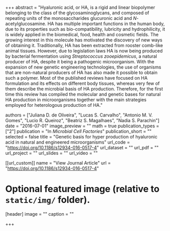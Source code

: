 +++
abstract = "Hyaluronic acid, or HA, is a rigid and linear biopolymer belonging to the class of the glycosaminoglycans, and composed of repeating units of the monosaccharides glucuronic acid and _N_-acetylglucosamine. HA has multiple important functions in the human body, due to its properties such as bio-compatibility, lubricity and hydrophilicity, it is widely applied in the biomedical, food, health and cosmetic fields. The growing interest in this molecule has motivated the discovery of new ways of obtaining it. Traditionally, HA has been extracted from rooster comb-like animal tissues. However, due to legislation laws HA is now being produced by bacterial fermentation using _Streptococcus zooepidemicus_, a natural producer of HA, despite it being a pathogenic microorganism. With the expansion of new genetic engineering technologies, the use of organisms that are non-natural producers of HA has also made it possible to obtain such a polymer. Most of the published reviews have focused on HA formulation and its effects on different body tissues, whereas very few of them describe the microbial basis of HA production. Therefore, for the first time this review has compiled the molecular and genetic bases for natural HA production in microorganisms together with the main strategies employed for heterologous production of HA."

authors = ["Juliana D. de Oliveira", "Lucas S. Carvalho", "Antonio M. V. Gomes", "Lucio R. Queiroz", "Beatriz S. Magalhaes", "Nadia S. Parachin"]
date = "2016-07-01"
image_preview = ""
math = true
publication_types = ["2"]
publication = "In *Microbial Cell Factories*"
publication_short = ""
selected = false
title = "Genetic basis for hyper production of hyaluronic acid in natural and engineered microorganisms"
url_code = "https://doi.org/10.1186/s12934-016-0517-4"
url_dataset = ""
url_pdf = ""
url_project = ""
url_slides = ""
url_video = ""

[[url_custom]]
name = "View Journal Article"
url = "https://doi.org/10.1186/s12934-016-0517-4"

# Optional featured image (relative to `static/img/` folder).
[header]
image = ""
caption = ""

+++